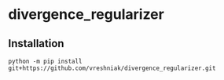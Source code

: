 # divergence_regularizer

## Installation
```
python -m pip install git+https://github.com/vreshniak/divergence_regularizer.git
```
